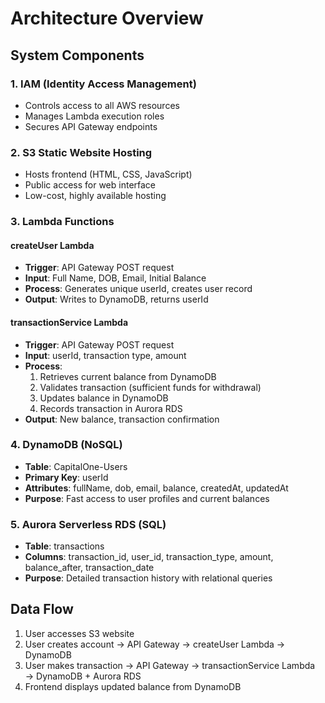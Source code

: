 # Architecture Overview

## System Components

### 1. IAM (Identity Access Management)
- Controls access to all AWS resources
- Manages Lambda execution roles
- Secures API Gateway endpoints

### 2. S3 Static Website Hosting
- Hosts frontend (HTML, CSS, JavaScript)
- Public access for web interface
- Low-cost, highly available hosting

### 3. Lambda Functions

#### createUser Lambda
- **Trigger**: API Gateway POST request
- **Input**: Full Name, DOB, Email, Initial Balance
- **Process**: Generates unique userId, creates user record
- **Output**: Writes to DynamoDB, returns userId

#### transactionService Lambda
- **Trigger**: API Gateway POST request
- **Input**: userId, transaction type, amount
- **Process**: 
  1. Retrieves current balance from DynamoDB
  2. Validates transaction (sufficient funds for withdrawal)
  3. Updates balance in DynamoDB
  4. Records transaction in Aurora RDS
- **Output**: New balance, transaction confirmation

### 4. DynamoDB (NoSQL)
- **Table**: CapitalOne-Users
- **Primary Key**: userId
- **Attributes**: fullName, dob, email, balance, createdAt, updatedAt
- **Purpose**: Fast access to user profiles and current balances

### 5. Aurora Serverless RDS (SQL)
- **Table**: transactions
- **Columns**: transaction_id, user_id, transaction_type, amount, balance_after, transaction_date
- **Purpose**: Detailed transaction history with relational queries

## Data Flow

1. User accesses S3 website
2. User creates account → API Gateway → createUser Lambda → DynamoDB
3. User makes transaction → API Gateway → transactionService Lambda → DynamoDB + Aurora RDS
4. Frontend displays updated balance from DynamoDB
